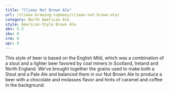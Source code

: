 ```yaml
---
title: "Climax Nut Brown Ale"
url: /climax-brewing-copmany/climax-nut-brown-ale/
category: North American Ale
style: American-Style Brown Ale
abv: 5.2
ibu: 0
srm: 0
upc: 0
---
```

This style of beer is based on the English Mild, which was a combination of a stout and a lighter beer favored by coal miners in Scotland, Ireland and North England.
We've brought together the grains used to make both a Stout and a Pale Ale and balanced them in our Nut Brown Ale to produce a beer with a chocolate and molasses flavor and hints of caramel and coffee in the background.
